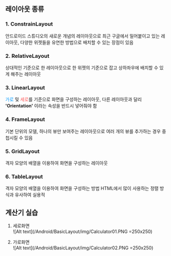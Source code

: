 ## 레이아웃 종류

### 1. ConstrainLayout
안드로이드 스튜디오의 새로운 개념의 레이아웃으로 최근 구글에서 밀어붙이고 있는 레이아웃, 다양한 위젯들을 유연한 방법으로 배치할 수 있는 장점이 있음
### 2. RelativeLayout
상대적인 기준으로 한 레이아웃으로 한 위젯의 기준으로 잡고 상하좌우에 배치할 수 있게 해주는 레이아웃

### 3. LinearLayout
<font color = "#0099ff">가로</font> 및 <font color = "#ff5555">세로</font>를 기준으로 화면을 구성하는 레이아웃, 다른 레이아웃과 달리 <strong>'Orientation'</strong> 이라는 속성을 반드시 넣어줘야 함

### 4. FrameLayout
기본 단위의 모델, 하나의 뷰만 보여주는 레이아웃으로 여러 개의 뷰를 추가하는 경우 중첩시킬 수 있음

### 5. GridLayout
격자 모양의 배열을 이용하여 화면을 구성하는 레이아웃

### 6. TableLayout

격자 모양의 배열을 이용하여 화면을 구성하는 방법
HTML에서 많이 사용하는 정렬 방식과 유사하여 실용적


## 계산기 실습
1. 세로화면<br>
![Alt text](/Android/BasicLayout/img/Calculator01.PNG =250x250)

2. 가로화면<br>
![Alt text](/Android/BasicLayout/img/Calculator02.PNG =250x250)
